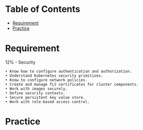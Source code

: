 Table of Contents
=================

   * [Requirement](#requirement)
   * [Practice](#practice)

# Requirement

12% - Security
```
• Know how to configure authentication and authorization.
• Understand Kubernetes security primitives.
• Know to configure network policies.
• Create and manage TLS certificates for cluster components.
• Work with images securely.
• Define security contexts.
• Secure persistent key value store.
• Work with role-based access control.
```

# Practice
